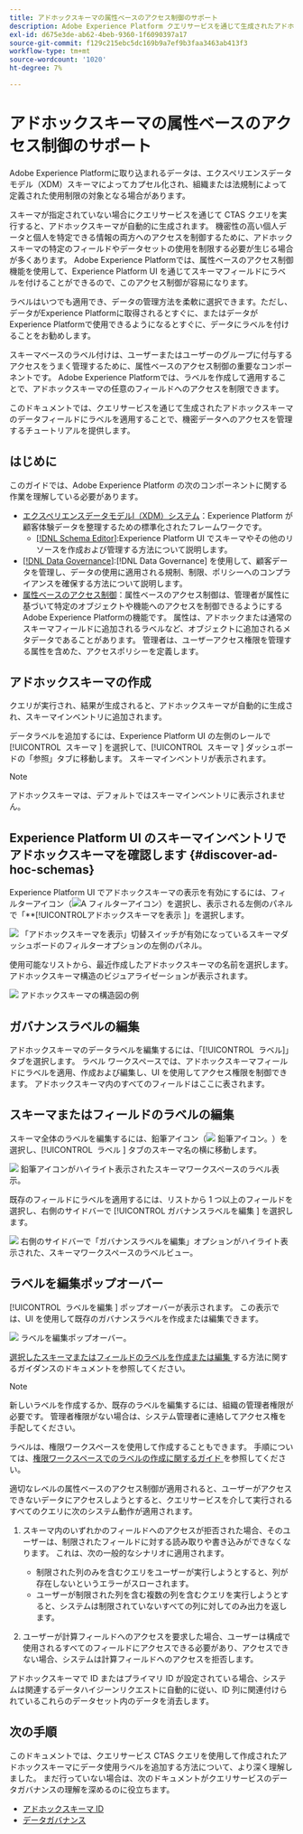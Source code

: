 ```yaml
---
title: アドホックスキーマの属性ベースのアクセス制御のサポート
description: Adobe Experience Platform クエリサービスを通じて生成されたアドホックスキーマのデータフィールドへのアクセスを制限するためのガイドです。
exl-id: d675e3de-ab62-4beb-9360-1f6090397a17
source-git-commit: f129c215ebc5dc169b9a7ef9b3faa3463ab413f3
workflow-type: tm+mt
source-wordcount: '1020'
ht-degree: 7%

---
```


# アドホックスキーマの属性ベースのアクセス制御のサポート

Adobe Experience Platformに取り込まれるデータは、エクスペリエンスデータモデル（XDM）スキーマによってカプセル化され、組織または法規制によって定義された使用制限の対象となる場合があります。

スキーマが指定されていない場合にクエリサービスを通じて CTAS クエリを実行すると、アドホックスキーマが自動的に生成されます。 機密性の高い個人データと個人を特定できる情報の両方へのアクセスを制御するために、アドホックスキーマの特定のフィールドやデータセットの使用を制限する必要が生じる場合が多くあります。 Adobe Experience Platformでは、属性ベースのアクセス制御機能を使用して、Experience Platform UI を通じてスキーマフィールドにラベルを付けることができるので、このアクセス制御が容易になります。

ラベルはいつでも適用でき、データの管理方法を柔軟に選択できます。ただし、データがExperience Platformに取得されるとすぐに、またはデータがExperience Platformで使用できるようになるとすぐに、データにラベルを付けることをお勧めします。

スキーマベースのラベル付けは、ユーザーまたはユーザーのグループに付与するアクセスをうまく管理するために、属性ベースのアクセス制御の重要なコンポーネントです。 Adobe Experience Platformでは、ラベルを作成して適用することで、アドホックスキーマの任意のフィールドへのアクセスを制限できます。

このドキュメントでは、クエリサービスを通じて生成されたアドホックスキーマのデータフィールドにラベルを適用することで、機密データへのアクセスを管理するチュートリアルを提供します。

## はじめに

このガイドでは、Adobe Experience Platform の次のコンポーネントに関する作業を理解している必要があります。

* [エクスペリエンスデータモデルl（XDM）システム](../../xdm/home.md)：Experience Platform が顧客体験データを整理するための標準化されたフレームワークです。
   * [[!DNL Schema Editor]](../../xdm/ui/overview.md):Experience Platform UI でスキーマやその他のリソースを作成および管理する方法について説明します。
* [[!DNL Data Governance]](../../data-governance/home.md):[!DNL Data Governance] を使用して、顧客データを管理し、データの使用に適用される規制、制限、ポリシーへのコンプライアンスを確保する方法について説明します。
* [&#x200B; 属性ベースのアクセス制御 &#x200B;](../../access-control/abac/overview.md)：属性ベースのアクセス制御は、管理者が属性に基づいて特定のオブジェクトや機能へのアクセスを制御できるようにするAdobe Experience Platformの機能です。 属性は、アドホックまたは通常のスキーマフィールドに追加されるラベルなど、オブジェクトに追加されるメタデータであることがあります。 管理者は、ユーザーアクセス権限を管理する属性を含めた、アクセスポリシーを定義します。

## アドホックスキーマの作成

クエリが実行され、結果が生成されると、アドホックスキーマが自動的に生成され、スキーマインベントリに追加されます。

データラベルを追加するには、Experience Platform UI の左側のレールで [!UICONTROL &#x200B; スキーマ &#x200B;] を選択して、[!UICONTROL &#x200B; スキーマ &#x200B;] ダッシュボードの「参照」タブに移動します。 スキーマインベントリが表示されます。

>[!NOTE]
>
>アドホックスキーマは、デフォルトではスキーマインベントリに表示されません。

## Experience Platform UI のスキーマインベントリでアドホックスキーマを確認します {#discover-ad-hoc-schemas}

Experience Platform UI でアドホックスキーマの表示を有効にするには、フィルターアイコン（![A フィルターアイコン](/help/images/icons/filter.png)）を選択し、表示される左側のパネルで「**[!UICONTROL &#x200B; アドホックスキーマを表示 &#x200B;]」を選択します。

![&#x200B; 「アドホックスキーマを表示」切替スイッチが有効になっているスキーマダッシュボードのフィルターオプションの左側のパネル。](../images/data-governance/adhoc-schema-toggle.png)

使用可能なリストから、最近作成したアドホックスキーマの名前を選択します。 アドホックスキーマ構造のビジュアライゼーションが表示されます。

![&#x200B; アドホックスキーマの構造図の例 &#x200B;](../images/data-governance/adhoc-schema-structure-diagram.png)

## ガバナンスラベルの編集

アドホックスキーマのデータラベルを編集するには、「[!UICONTROL &#x200B; ラベル &#x200B;]」タブを選択します。 ラベル ワークスペースでは、アドホックスキーマフィールドにラベルを適用、作成および編集し、UI を使用してアクセス権限を制御できます。 アドホックスキーマ内のすべてのフィールドはここに表されます。

## スキーマまたはフィールドのラベルの編集

スキーマ全体のラベルを編集するには、鉛筆アイコン（![&#x200B; 鉛筆アイコン。](/help/images/icons/edit.png)）を選択し、[!UICONTROL &#x200B; ラベル &#x200B;] タブのスキーマ名の横に移動します。

![&#x200B; 鉛筆アイコンがハイライト表示されたスキーマワークスペースのラベル表示。](../images/data-governance/edit-entire-schema-labels.png)

既存のフィールドにラベルを適用するには、リストから 1 つ以上のフィールドを選択し、右側のサイドバーで [!UICONTROL &#x200B; ガバナンスラベルを編集 &#x200B;] を選択します。

![&#x200B; 右側のサイドバーで「ガバナンスラベルを編集」オプションがハイライト表示された、スキーマワークスペースのラベルビュー。](../images/data-governance/edit-governance-labels.png)

## ラベルを編集ポップオーバー

[!UICONTROL &#x200B; ラベルを編集 &#x200B;] ポップオーバーが表示されます。 この表示では、UI を使用して既存のガバナンスラベルを作成または編集できます。

![&#x200B; ラベルを編集ポップオーバー。](../images/data-governance/edit-labels-popover.png)

[&#x200B; 選択したスキーマまたはフィールドのラベルを作成または編集 &#x200B;](../../xdm/tutorials/labels.md#edit-the-labels-for-the-schema-or-field) する方法に関するガイダンスのドキュメントを参照してください。

>[!NOTE]
>
>新しいラベルを作成するか、既存のラベルを編集するには、組織の管理者権限が必要です。 管理者権限がない場合は、システム管理者に連絡してアクセス権を手配してください。

ラベルは、権限ワークスペースを使用して作成することもできます。 手順については、[&#x200B; 権限ワークスペースでのラベルの作成に関するガイド &#x200B;](../../access-control/abac/ui/labels.md) を参照してください。

適切なレベルの属性ベースのアクセス制御が適用されると、ユーザーがアクセスできないデータにアクセスしようとすると、クエリサービスを介して実行されるすべてのクエリに次のシステム動作が適用されます。

1. スキーマ内のいずれかのフィールドへのアクセスが拒否された場合、そのユーザーは、制限されたフィールドに対する読み取りや書き込みができなくなります。 これは、次の一般的なシナリオに適用されます。

   * 制限された列のみを含むクエリをユーザーが実行しようとすると、列が存在しないというエラーがスローされます。
   * ユーザーが制限された列を含む複数の列を含むクエリを実行しようとすると、システムは制限されていないすべての列に対してのみ出力を返します。

1. ユーザーが計算フィールドへのアクセスを要求した場合、ユーザーは構成で使用されるすべてのフィールドにアクセスできる必要があり、アクセスできない場合、システムは計算フィールドへのアクセスを拒否します。

アドホックスキーマで ID またはプライマリ ID が設定されている場合、システムは関連するデータハイジーンリクエストに自動的に従い、ID 列に関連付けられているこれらのデータセット内のデータを消去します。

## 次の手順

このドキュメントでは、クエリサービス CTAS クエリを使用して作成されたアドホックスキーマにデータ使用ラベルを追加する方法について、より深く理解しました。 まだ行っていない場合は、次のドキュメントがクエリサービスのデータガバナンスの理解を深めるのに役立ちます。

* [アドホックスキーマ ID](./ad-hoc-schema-identities.md)
* [データガバナンス](../../data-governance/home.md)
